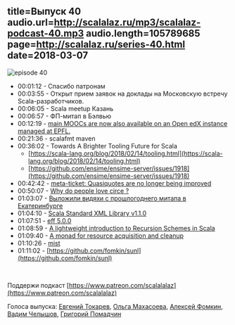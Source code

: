 title=Выпуск 40
audio.url=http://scalalaz.ru/mp3/scalalaz-podcast-40.mp3
audio.length=105789685
page=http://scalalaz.ru/series-40.html
date=2018-03-07
----

![episode 40](img/episode40.png)


* 00:01:12 - Спасибо патронам
* 00:03:55 - Открыт прием заявок на доклады на Московскую встречу Scala-разработчиков.
* 00:06:05 - Scala meetup Казань
* 00:06:57 - ФП-митап в Бэлвью
* 00:12:19 - [main MOOCs are now also available on an Open edX instance managed at EPFL.](https://scala-lang.org/news/2018/02/27/moocs-edx-support.html)
* 00:21:36 - scalafmt maven
* 00:36:02 - Towards A Brighter Tooling Future for Scala
  - [https://scala-lang.org/blog/2018/02/14/tooling.html](https://scala-lang.org/blog/2018/02/14/tooling.html)
  - [https://github.com/ensime/ensime-server/issues/1918](https://github.com/ensime/ensime-server/issues/1918)
* 00:42:42 - [meta-ticket: Quasiquotes are no longer being improved](https://github.com/scala/bug/issues/10755)
* 00:50:07 - [Why do people love circe ?](https://www.reddit.com/r/scala/comments/814lyh/why_do_people_love_circe/)
* 01:03:07 - [Выложили видяхи с прошлогоднего митапа в Екатеринбурге](https://www.youtube.com/watch?v=uvHmi6A5hk4&list=PL9SJrES3EGUQ1GwQGPHlSBSP-IurfbBsE)
* 01:04:10 - [Scala Standard XML Library v1.1.0](https://github.com/scala/scala-xml/releases/tag/v1.1.0)
* 01:07:51 - [eff 5.0.0](https://github.com/atnos-org/eff/releases)
* 01:08:59 - [A lightweight introduction to Recursion Schemes in Scala](http://bit.ly/2D5nzix)
* 01:09:40 - [A monad for resource acquisition and cleanup](https://github.com/iravid/managedt)
* 01:10:26 - [mist](https://github.com/Hydrospheredata/mist)
* 01:11:02 - [https://github.com/fomkin/sunl](https://github.com/fomkin/sunl)

<br/>

Поддержи подкаст [https://www.patreon.com/scalalalaz](https://www.patreon.com/scalalalaz)

Голоса выпуска: [Евгений Токарев](http://github.com/strobe),
[Ольга Махасоева](https://twitter.com/oli_kitty), [Алексей Фомкин](https://github.com/fomkin), [Вадим Челышов](http://github.com/dos65),
[Григорий Помадчин](https://github.com/pomadchin)
